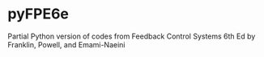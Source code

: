 # pyFPE6e
Partial Python version of codes from Feedback Control Systems 6th Ed by Franklin, Powell, and Emami-Naeini

